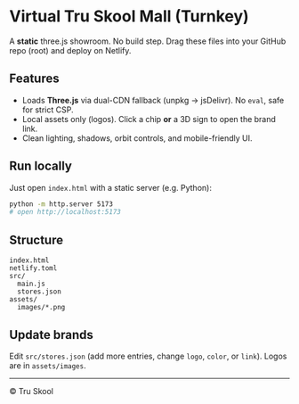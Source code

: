 # Virtual Tru Skool Mall (Turnkey)

A **static** three.js showroom. No build step. Drag these files into your GitHub repo (root) and deploy on Netlify.

## Features
- Loads **Three.js** via dual-CDN fallback (unpkg → jsDelivr). No `eval`, safe for strict CSP.
- Local assets only (logos). Click a chip **or** a 3D sign to open the brand link.
- Clean lighting, shadows, orbit controls, and mobile-friendly UI.

## Run locally
Just open `index.html` with a static server (e.g. Python):  
```bash
python -m http.server 5173
# open http://localhost:5173
```

## Structure
```
index.html
netlify.toml
src/
  main.js
  stores.json
assets/
  images/*.png
```

## Update brands
Edit `src/stores.json` (add more entries, change `logo`, `color`, or `link`). Logos are in `assets/images`.

---
© Tru Skool
